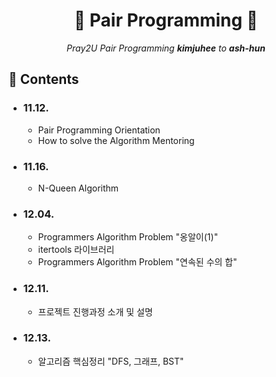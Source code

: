 <div align=center>
  <h1> 📔 Pair Programming 📔 </h1>
  <p><i>Pray2U Pair Programming <b>kimjuhee</b> to <b>ash-hun</b></i></p>
</div>

## 📑 Contents
- ### 11.12.
  - Pair Programming Orientation
  - How to solve the Algorithm Mentoring
- ### 11.16.
  - N-Queen Algorithm
- ### 12.04.
  - Programmers Algorithm Problem "옹알이(1)"
  - itertools 라이브러리
  - Programmers Algorithm Problem "연속된 수의 합"
- ### 12.11.
  - 프로젝트 진행과정 소개 및 설명
- ### 12.13.
  - 알고리즘 핵심정리 "DFS, 그래프, BST"
